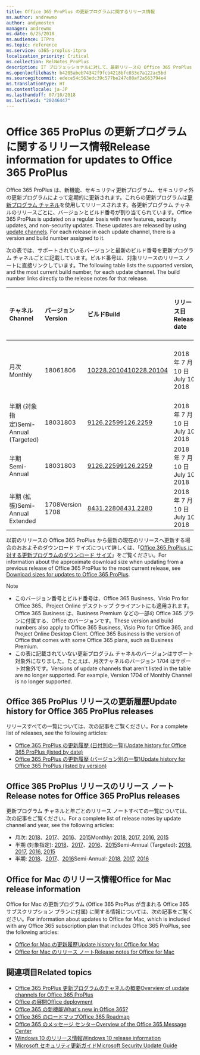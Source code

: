 ```yaml
---
title: Office 365 ProPlus の更新プログラムに関するリリース情報
ms.author: andrewmo
author: andymosten
manager: andrewmo
ms.date: 6/25/2018
ms.audience: ITPro
ms.topic: reference
ms.service: o365-proplus-itpro
localization_priority: Critical
ms.collection: RelNotes_ProPlus
description: IT プロフェッショナルに対して、最新リリースの Office 365 ProPlus の一覧をそれぞれの更新プログラム チャネルごとに、リリース ノートへのリンクと更新履歴を含めて提供します
ms.openlocfilehash: b4205abeb74342f9fcb4218bfc033e7a122ac5bd
ms.sourcegitcommit: edece54c563edc39c577be247c88af2a563794e4
ms.translationtype: HT
ms.contentlocale: ja-JP
ms.lasthandoff: 07/10/2018
ms.locfileid: "20246447"
---
```

# <a name="release-information-for-updates-to-office-365-proplus"></a><span data-ttu-id="62c3b-103">Office 365 ProPlus の更新プログラムに関するリリース情報</span><span class="sxs-lookup"><span data-stu-id="62c3b-103">Release information for updates to Office 365 ProPlus</span></span>

<span data-ttu-id="62c3b-p101">Office 365 ProPlus は、新機能、セキュリティ更新プログラム、セキュリティ外の更新プログラムによって定期的に更新されます。これらの更新プログラムは[更新プログラム チャネル](https://docs.microsoft.com/deployoffice/overview-of-update-channels-for-office-365-proplus)を使用してリリースされます。各更新プログラム チャネルのリリースごとに、バージョンとビルド番号が割り当てられています。</span><span class="sxs-lookup"><span data-stu-id="62c3b-p101">Office 365 ProPlus is updated on a regular basis with new features, security updates, and non-security updates. These updates are released by using [update channels](https://docs.microsoft.com/deployoffice/overview-of-update-channels-for-office-365-proplus). For each release in each update channel, there is a version and build number assigned to it.</span></span> 

<span data-ttu-id="62c3b-p102">次の表では、サポートされているバージョンと最新のビルド番号を更新プログラム チャネルごとに記載しています。ビルド番号は、対象リリースのリリース ノートに直接リンクしています。</span><span class="sxs-lookup"><span data-stu-id="62c3b-p102">The following table lists the supported version, and the most current build number, for each update channel. The build number links directly to the release notes for that release.</span></span> 

  
|<span data-ttu-id="62c3b-109">**チャネル**</span><span class="sxs-lookup"><span data-stu-id="62c3b-109">**Channel**</span></span>|<span data-ttu-id="62c3b-110">**バージョン**</span><span class="sxs-lookup"><span data-stu-id="62c3b-110">**Version**</span></span>|<span data-ttu-id="62c3b-111">**ビルド**</span><span class="sxs-lookup"><span data-stu-id="62c3b-111">**Build**</span></span>|<span data-ttu-id="62c3b-112">**リリース日**</span><span class="sxs-lookup"><span data-stu-id="62c3b-112">**Release date**</span></span>|<span data-ttu-id="62c3b-113">**現在のバージョンの期限**</span><span class="sxs-lookup"><span data-stu-id="62c3b-113">**Current version supported until**</span></span>|
|:-----|:-----|:-----|:-----|:-----|
|<span data-ttu-id="62c3b-114">月次</span><span class="sxs-lookup"><span data-stu-id="62c3b-114">Monthly</span></span>  <br/> |<span data-ttu-id="62c3b-115">1806</span><span class="sxs-lookup"><span data-stu-id="62c3b-115">1806</span></span>  <br/> |[<span data-ttu-id="62c3b-116">10228.20104</span><span class="sxs-lookup"><span data-stu-id="62c3b-116">10228.20104</span></span>](monthly-channel-2018.md#version-1806-july-10)  <br/> | <span data-ttu-id="62c3b-117">2018 年 7 月 10 日</span><span class="sxs-lookup"><span data-stu-id="62c3b-117">July 10, 2018</span></span>  <br/> |<span data-ttu-id="62c3b-118">バージョン 1807 がリリースされました</span><span class="sxs-lookup"><span data-stu-id="62c3b-118">Version 1807 is released</span></span> <br/>|
|<span data-ttu-id="62c3b-119">半期 (対象指定)</span><span class="sxs-lookup"><span data-stu-id="62c3b-119">Semi-Annual (Targeted)</span></span>  <br/> |<span data-ttu-id="62c3b-120">1803</span><span class="sxs-lookup"><span data-stu-id="62c3b-120">1803</span></span>  <br/> |[<span data-ttu-id="62c3b-121">9126.2259</span><span class="sxs-lookup"><span data-stu-id="62c3b-121">9126.2259</span></span>](semi-annual-channel-targeted-2018.md#version-1803-july-10)  <br/> | <span data-ttu-id="62c3b-122">2018 年 7 月 10 日</span><span class="sxs-lookup"><span data-stu-id="62c3b-122">July 10, 2018</span></span>  <br/> |<span data-ttu-id="62c3b-123">2018 年 9 月 11 日</span><span class="sxs-lookup"><span data-stu-id="62c3b-123">September 11, 2018</span></span> <br/>|
|<span data-ttu-id="62c3b-124">半期</span><span class="sxs-lookup"><span data-stu-id="62c3b-124">Semi-Annual</span></span> <br/> |<span data-ttu-id="62c3b-125">1803</span><span class="sxs-lookup"><span data-stu-id="62c3b-125">1803</span></span>  <br/> | [<span data-ttu-id="62c3b-126">9126.2259</span><span class="sxs-lookup"><span data-stu-id="62c3b-126">9126.2259</span></span>](semi-annual-channel-2018.md#version-1803-july-10) <br/> |<span data-ttu-id="62c3b-127">2018 年 7 月 10 日</span><span class="sxs-lookup"><span data-stu-id="62c3b-127">July 10, 2018</span></span>  <br/> |<span data-ttu-id="62c3b-128">2018 年 9 月 11 日</span><span class="sxs-lookup"><span data-stu-id="62c3b-128">September 11, 2018</span></span> <br/>|
|<span data-ttu-id="62c3b-129">半期 (拡張)</span><span class="sxs-lookup"><span data-stu-id="62c3b-129">Semi-Annual Extended</span></span> <br/> |<span data-ttu-id="62c3b-130">1708</span><span class="sxs-lookup"><span data-stu-id="62c3b-130">Version 1708</span></span>  <br/> |[<span data-ttu-id="62c3b-131">8431.2280</span><span class="sxs-lookup"><span data-stu-id="62c3b-131">8431.2280</span></span>](semi-annual-channel-2018.md#version-1708-july-10)  <br/> | <span data-ttu-id="62c3b-132">2018 年 7 月 10 日</span><span class="sxs-lookup"><span data-stu-id="62c3b-132">July 10, 2018</span></span>  <br/> |<span data-ttu-id="62c3b-133">2019 年 3 月 12 日</span><span class="sxs-lookup"><span data-stu-id="62c3b-133">March 12, 2019</span></span> <br/>|

<span data-ttu-id="62c3b-134">以前のリリースの Office 365 ProPlus から最新の現在のリリースへ更新する場合のおおよそのダウンロード サイズについて詳しくは、「[Office 365 ProPlus に対する更新プログラムのダウンロード サイズ](download-sizes-office365-proplus-updates.md)」をご覧ください。</span><span class="sxs-lookup"><span data-stu-id="62c3b-134">For information about the approximate download size when updating from a previous release of Office 365 ProPlus to the most current release, see [Download sizes for updates to Office 365 ProPlus](download-sizes-office365-proplus-updates.md).</span></span>

> [!NOTE]
> - <span data-ttu-id="62c3b-p103">このバージョン番号とビルド番号は、Office 365 Business、Visio Pro for Office 365、Project Online デスクトップ クライアントにも適用されます。Office 365 Business は、Business Premium などの一部の Office 365 プランに付属する、Office のバージョンです。</span><span class="sxs-lookup"><span data-stu-id="62c3b-p103">These version and build numbers also apply to Office 365 Business, Visio Pro for Office 365, and Project Online Desktop Client. Office 365 Business is the version of Office that comes with some Office 365 plans, such as Business Premium.</span></span>
> - <span data-ttu-id="62c3b-p104">この表に記載されていない更新プログラム チャネルのバージョンはサポート対象外になりました。たとえば、月次チャネルのバージョン 1704 はサポート対象外です。</span><span class="sxs-lookup"><span data-stu-id="62c3b-p104">Versions of update channels that aren't listed in the table are no longer supported. For example, Version 1704 of Monthly Channel is no longer supported.</span></span> 


## <a name="update-history-for-office-365-proplus-releases"></a><span data-ttu-id="62c3b-139">Office 365 ProPlus リリースの更新履歴</span><span class="sxs-lookup"><span data-stu-id="62c3b-139">Update history for Office 365 ProPlus releases</span></span>

<span data-ttu-id="62c3b-140">リリースすべての一覧については、次の記事をご覧ください。</span><span class="sxs-lookup"><span data-stu-id="62c3b-140">For a complete list of releases, see the following articles:</span></span>
 - [<span data-ttu-id="62c3b-141">Office 365 ProPlus の更新履歴 (日付別の一覧)</span><span class="sxs-lookup"><span data-stu-id="62c3b-141">Update history for Office 365 ProPlus (listed by date)</span></span>](update-history-office365-proplus-by-date.md)
 - [<span data-ttu-id="62c3b-142">Office 365 ProPlus の更新履歴 (バージョン別の一覧)</span><span class="sxs-lookup"><span data-stu-id="62c3b-142">Update history for Office 365 ProPlus (listed by version)</span></span>](update-history-office365-proplus-by-version.md)

## <a name="release-notes-for-office-365-proplus-releases"></a><span data-ttu-id="62c3b-143">Office 365 ProPlus リリースのリリース ノート</span><span class="sxs-lookup"><span data-stu-id="62c3b-143">Release notes for Office 365 ProPlus releases</span></span>

<span data-ttu-id="62c3b-144">更新プログラム チャネルと年ごとのリリース ノートすべての一覧については、次の記事をご覧ください。</span><span class="sxs-lookup"><span data-stu-id="62c3b-144">For a complete list of release notes by update channel and year, see the following articles:</span></span>
 - <span data-ttu-id="62c3b-145">月次: [2018](monthly-channel-2018.md)、[2017](monthly-channel-2017.md)、[2016](monthly-channel-2016.md)、[2015](monthly-channel-2015.md)</span><span class="sxs-lookup"><span data-stu-id="62c3b-145">Monthly: [2018](monthly-channel-2018.md), [2017](monthly-channel-2017.md), [2016](monthly-channel-2016.md), [2015](monthly-channel-2015.md)</span></span>
 - <span data-ttu-id="62c3b-146">半期 (対象指定): [2018](semi-annual-channel-targeted-2018.md)、[2017](semi-annual-channel-targeted-2017.md)、[2016](semi-annual-channel-targeted-2016.md)、[2015](semi-annual-channel-targeted-2015.md)</span><span class="sxs-lookup"><span data-stu-id="62c3b-146">Semi-Annual (Targeted): [2018](semi-annual-channel-targeted-2018.md), [2017](semi-annual-channel-targeted-2017.md), [2016](semi-annual-channel-targeted-2016.md), [2015](semi-annual-channel-targeted-2015.md)</span></span>
 - <span data-ttu-id="62c3b-147">半期: [2018](semi-annual-channel-2018.md)、[2017](semi-annual-channel-2017.md)、[2016](semi-annual-channel-2016.md)</span><span class="sxs-lookup"><span data-stu-id="62c3b-147">Semi-Annual: [2018](semi-annual-channel-2018.md), [2017](semi-annual-channel-2017.md), [2016](semi-annual-channel-2016.md)</span></span>

## <a name="office-for-mac-release-information"></a><span data-ttu-id="62c3b-148">Office for Mac のリリース情報</span><span class="sxs-lookup"><span data-stu-id="62c3b-148">Office for Mac release information</span></span>

<span data-ttu-id="62c3b-149">Office for Mac の更新プログラム (Office 365 ProPlus が含まれる Office 365 サブスクリプション プランに付属) に関する情報については、次の記事をご覧ください。</span><span class="sxs-lookup"><span data-stu-id="62c3b-149">For information about updates to Office for Mac, which is included with any Office 365 subscription plan that includes Office 365 ProPlus, see the following articles:</span></span>
 - [<span data-ttu-id="62c3b-150">Office for Mac の更新履歴</span><span class="sxs-lookup"><span data-stu-id="62c3b-150">Update history for Office for Mac</span></span>](update-history-office-for-mac.md)
 - [<span data-ttu-id="62c3b-151">Office for Mac のリリース ノート</span><span class="sxs-lookup"><span data-stu-id="62c3b-151">Release notes for Office for Mac</span></span>](release-notes-office-for-mac.md)


## <a name="related-topics"></a><span data-ttu-id="62c3b-152">関連項目</span><span class="sxs-lookup"><span data-stu-id="62c3b-152">Related topics</span></span>

- [<span data-ttu-id="62c3b-153">Office 365 ProPlus 更新プログラムのチャネルの概要</span><span class="sxs-lookup"><span data-stu-id="62c3b-153">Overview of update channels for Office 365 ProPlus</span></span>](https://docs.microsoft.com/deployoffice/overview-of-update-channels-for-office-365-proplus)
- [<span data-ttu-id="62c3b-154">Office の展開</span><span class="sxs-lookup"><span data-stu-id="62c3b-154">Office deployment</span></span>](https://docs.microsoft.com/deployoffice/)
- [<span data-ttu-id="62c3b-155">Office 365 の新機能</span><span class="sxs-lookup"><span data-stu-id="62c3b-155">What's new in Office 365?</span></span>](https://support.office.com/article/95c8d81d-08ba-42c1-914f-bca4603e1426)
- [<span data-ttu-id="62c3b-156">Office 365 のロードマップ</span><span class="sxs-lookup"><span data-stu-id="62c3b-156">Office 365 Roadmap</span></span>](https://products.office.com/business/office-365-roadmap)
- [<span data-ttu-id="62c3b-157">Office 365 のメッセージ センター</span><span class="sxs-lookup"><span data-stu-id="62c3b-157">Overview of the Office 365 Message Center</span></span>](https://support.office.com/article/38fb3333-bfcc-4340-a37b-deda509c2093)
- [<span data-ttu-id="62c3b-158">Windows 10 のリリース情報</span><span class="sxs-lookup"><span data-stu-id="62c3b-158">Windows 10 release information</span></span>](https://www.microsoft.com/itpro/windows-10/release-information)
- [<span data-ttu-id="62c3b-159">Microsoft セキュリティ更新ガイド</span><span class="sxs-lookup"><span data-stu-id="62c3b-159">Microsoft Security Update Guide</span></span>](https://portal.msrc.microsoft.com/)